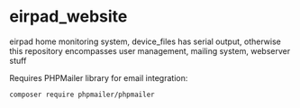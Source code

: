 # eirpad_website
eirpad home monitoring system, device_files has serial output, otherwise this repository encompasses user management, mailing system, webserver stuff

Requires PHPMailer library for email integration:

`composer require phpmailer/phpmailer`
